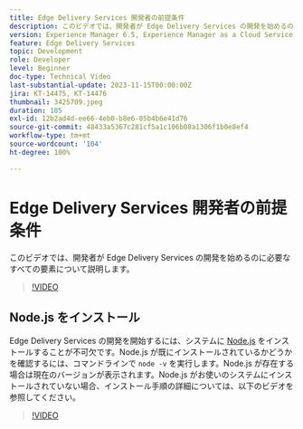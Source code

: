 ```yaml
---
title: Edge Delivery Services 開発者の前提条件
description: このビデオでは、開発者が Edge Delivery Services の開発を始めるのに必要なすべての要素について説明します。
version: Experience Manager 6.5, Experience Manager as a Cloud Service
feature: Edge Delivery Services
topic: Development
role: Developer
level: Beginner
doc-type: Technical Video
last-substantial-update: 2023-11-15T00:00:00Z
jira: KT-14475, KT-14476
thumbnail: 3425709.jpeg
duration: 185
exl-id: 12b2ad4d-ee66-4eb0-b8e6-05b4b6e41d76
source-git-commit: 48433a5367c281cf5a1c106b08a1306f1b0e8ef4
workflow-type: tm+mt
source-wordcount: '104'
ht-degree: 100%

---
```


# Edge Delivery Services 開発者の前提条件

このビデオでは、開発者が Edge Delivery Services の開発を始めるのに必要なすべての要素について説明します。

>[!VIDEO](https://video.tv.adobe.com/v/3425709/?learn=on)

## Node.js をインストール

Edge Delivery Services の開発を開始するには、システムに [Node.js](https://nodejs.org) をインストールすることが不可欠です。Node.js が既にインストールされているかどうかを確認するには、コマンドラインで `node -v` を実行します。Node.js が存在する場合は現在のバージョンが表示されます。Node.js がお使いのシステムにインストールされていない場合、インストール手順の詳細については、以下のビデオを参照してください。

>[!VIDEO](https://video.tv.adobe.com/v/3425710/?learn=on)
